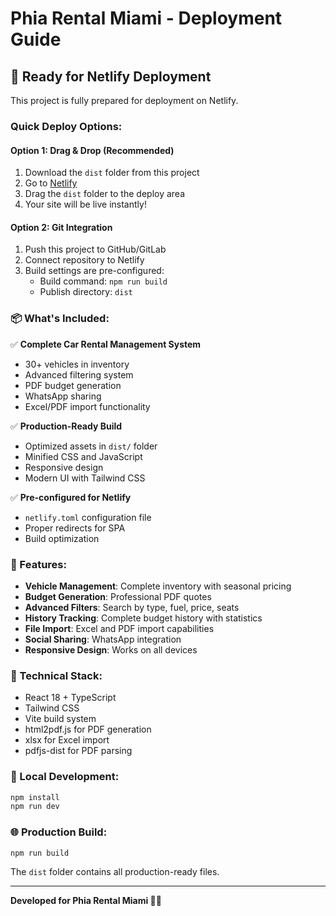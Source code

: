 # Phia Rental Miami - Deployment Guide

## 🚀 Ready for Netlify Deployment

This project is fully prepared for deployment on Netlify.

### Quick Deploy Options:

#### Option 1: Drag & Drop (Recommended)
1. Download the `dist` folder from this project
2. Go to [Netlify](https://app.netlify.com)
3. Drag the `dist` folder to the deploy area
4. Your site will be live instantly!

#### Option 2: Git Integration
1. Push this project to GitHub/GitLab
2. Connect repository to Netlify
3. Build settings are pre-configured:
   - Build command: `npm run build`
   - Publish directory: `dist`

### 📦 What's Included:

✅ **Complete Car Rental Management System**
- 30+ vehicles in inventory
- Advanced filtering system
- PDF budget generation
- WhatsApp sharing
- Excel/PDF import functionality

✅ **Production-Ready Build**
- Optimized assets in `dist/` folder
- Minified CSS and JavaScript
- Responsive design
- Modern UI with Tailwind CSS

✅ **Pre-configured for Netlify**
- `netlify.toml` configuration file
- Proper redirects for SPA
- Build optimization

### 🎯 Features:

- **Vehicle Management**: Complete inventory with seasonal pricing
- **Budget Generation**: Professional PDF quotes
- **Advanced Filters**: Search by type, fuel, price, seats
- **History Tracking**: Complete budget history with statistics
- **File Import**: Excel and PDF import capabilities
- **Social Sharing**: WhatsApp integration
- **Responsive Design**: Works on all devices

### 📱 Technical Stack:

- React 18 + TypeScript
- Tailwind CSS
- Vite build system
- html2pdf.js for PDF generation
- xlsx for Excel import
- pdfjs-dist for PDF parsing

### 🔧 Local Development:

```bash
npm install
npm run dev
```

### 🌐 Production Build:

```bash
npm run build
```

The `dist` folder contains all production-ready files.

---

**Developed for Phia Rental Miami 🚗🌴**